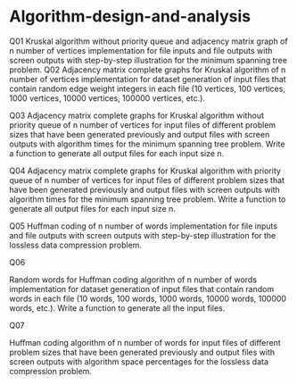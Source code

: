 # Algorithm-design-and-analysis
Q01 
Kruskal algorithm without priority queue and adjacency matrix graph of n number of vertices implementation for file inputs and file outputs with screen outputs with step-by-step illustration for the minimum spanning tree problem.
Q02 
Adjacency matrix complete graphs for Kruskal algorithm of n number of vertices implementation for dataset generation of input files that contain random edge weight integers in each file (10 vertices, 100 vertices, 1000 vertices, 10000 vertices, 100000 vertices, etc.). 

Q03
Adjacency matrix complete graphs for Kruskal algorithm without priority queue of n number of vertices for input files of different problem sizes that have been generated previously and output files with screen outputs with algorithm times for the minimum spanning tree problem.
Write a function to generate all output files for each input size n.

Q04 
Adjacency matrix complete graphs for Kruskal algorithm with priority queue of n number of vertices for input files of different problem sizes that have been generated previously and output files with screen outputs with algorithm times for the minimum spanning tree problem.
Write a function to generate all output files for each input size n. 

Q05 
Huffman coding of n number of words implementation for file inputs and file outputs with screen outputs with step-by-step illustration for the lossless data compression problem.

Q06 

Random words for Huffman coding algorithm of n number of words implementation for dataset generation of input files that contain random words in each file (10 words, 100 words, 1000 words, 10000 words, 100000 words, etc.). Write a function to generate all the input files.

Q07 

Huffman coding algorithm of n number of words for input files of different problem sizes that have been generated previously and output files with screen outputs with algorithm space percentages for the lossless data compression problem. 








